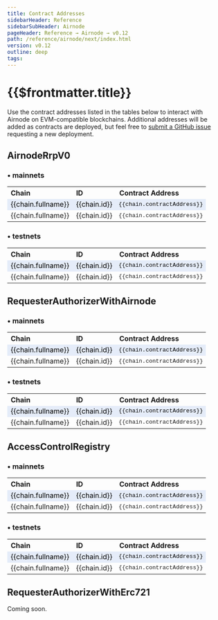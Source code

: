 ```yaml
---
title: Contract Addresses
sidebarHeader: Reference
sidebarSubHeader: Airnode
pageHeader: Reference → Airnode → v0.12
path: /reference/airnode/next/index.html
version: v0.12
outline: deep
tags:
---
```


<VersionWarning/>

<PageHeader/>

<SearchHighlight/>

<FlexStartTag/>

# {{$frontmatter.title}}

Use the contract addresses listed in the tables below to interact with Airnode
on EVM-compatible blockchains. Additional addresses will be added as contracts
are deployed, but feel free to
[submit a GitHub issue<ExternalLinkImage/>](https://github.com/api3dao/airnode/issues)
requesting a new deployment.

## AirnodeRrpV0

<!--------------------------------------->

### • mainnets

<!--ContractAddresses type="mainnet" contractName="AirnodeRrpV0"/-->
<table>
<th class="contract-addresses-heading">Chain</th><th class="contract-addresses-heading">ID</th><th class="contract-addresses-heading">Contract Address</th>
<!-- important -->
<tr v-for="(chain, index) in AirnodeRrpV0" class="contract_tr_highlight">
    <td v-if="chain.important && chain.type ==='mainnet'" style="max-width:150px;">{{chain.fullname}}</td>
    <td v-if="chain.important && chain.type ==='mainnet'">{{chain.id}}</td>
    <td v-if="chain.important && chain.type ==='mainnet'" class="contract-addresses-address" NOWRAP>{{chain.contractAddress}}
        <CopyIcon :text="chain.contractAddress" />
    </td>
</tr>
<!-- not important -->
<tr v-for="(chain, index) in AirnodeRrpV0">
    <td v-if="!chain.important && chain.type ==='mainnet'" style="max-width:150px;">{{chain.fullname}}</td>
    <td v-if="!chain.important && chain.type ==='mainnet'">{{chain.id}}</td>
    <td v-if="!chain.important && chain.type ==='mainnet'" class="contract-addresses-address" NOWRAP>{{chain.contractAddress}}
        <CopyIcon :text="chain.contractAddress" />
    </td>
</tr>
</table>

### • testnets

<!--ContractAddresses type="testnet" contractName="AirnodeRrpV0"/-->
<table >
<th class="contract-addresses-heading">Chain</th><th class="contract-addresses-heading">ID</th><th class="contract-addresses-heading">Contract Address</th>
<!-- important -->
<tr v-for="(chain, index) in AirnodeRrpV0" class="contract_tr_highlight">
    <td v-if="chain.important && chain.type ==='testnet'" style="max-width:150px;">{{chain.fullname}}</td>
    <td v-if="chain.important && chain.type ==='testnet'">{{chain.id}}</td>
    <td v-if="chain.important && chain.type ==='testnet'" class="contract-addresses-address" NOWRAP>{{chain.contractAddress}}
        <CopyIcon :text="chain.contractAddress" />
    </td>
</tr>
<!-- not important -->
<tr v-for="(chain, index) in AirnodeRrpV0">
    <td v-if="!chain.important && chain.type ==='testnet'" style="max-width:150px;">{{chain.fullname}}</td>
    <td v-if="!chain.important && chain.type ==='testnet'">{{chain.id}}</td>
    <td v-if="!chain.important && chain.type ==='testnet'" class="contract-addresses-address" NOWRAP>{{chain.contractAddress}}
        <CopyIcon :text="chain.contractAddress" />
    </td>
</tr>
</table>

## RequesterAuthorizerWithAirnode

<!--------------------------------------->

### • mainnets

<!--ContractAddresses type="mainnet" contractName="RequesterAuthorizerWithAirnode"/-->
<table>
<th class="contract-addresses-heading">Chain</th><th class="contract-addresses-heading">ID</th><th class="contract-addresses-heading">Contract Address</th>
<!-- important -->
<tr v-for="(chain, index) in RequesterAuthorizerWithAirnode" class="contract_tr_highlight">
    <td v-if="chain.important && chain.type ==='mainnet'" style="max-width:150px;">{{chain.fullname}}</td>
    <td v-if="chain.important && chain.type ==='mainnet'">{{chain.id}}</td>
    <td v-if="chain.important && chain.type ==='mainnet'" class="contract-addresses-address" NOWRAP>{{chain.contractAddress}}
        <CopyIcon :text="chain.contractAddress" />
    </td>
</tr>
<!-- not important -->
<tr v-for="(chain, index) in RequesterAuthorizerWithAirnode">
    <td v-if="!chain.important && chain.type ==='mainnet'" style="max-width:150px;">{{chain.fullname}}</td>
    <td v-if="!chain.important && chain.type ==='mainnet'">{{chain.id}}</td>
    <td v-if="!chain.important && chain.type ==='mainnet'" class="contract-addresses-address" NOWRAP>{{chain.contractAddress}}
        <CopyIcon :text="chain.contractAddress" />
    </td>
</tr>
</table>

### • testnets

<!--ContractAddresses type="testnet" contractName="RequesterAuthorizerWithAirnode"/-->
<table >
<th class="contract-addresses-heading">Chain</th><th class="contract-addresses-heading">ID</th><th class="contract-addresses-heading">Contract Address</th>
<!-- important -->
<tr v-for="(chain, index) in RequesterAuthorizerWithAirnode" class="contract_tr_highlight">
    <td v-if="chain.important && chain.type ==='testnet'" style="max-width:150px;">{{chain.fullname}}</td>
    <td v-if="chain.important && chain.type ==='testnet'">{{chain.id}}</td>
    <td v-if="chain.important && chain.type ==='testnet'" class="contract-addresses-address" NOWRAP>{{chain.contractAddress}}
        <CopyIcon :text="chain.contractAddress" />
    </td>
</tr>
<!-- not important -->
<tr v-for="(chain, index) in RequesterAuthorizerWithAirnode">
    <td v-if="!chain.important && chain.type ==='testnet'" style="max-width:150px;">{{chain.fullname}}</td>
    <td v-if="!chain.important && chain.type ==='testnet'">{{chain.id}}</td>
    <td v-if="!chain.important && chain.type ==='testnet'" class="contract-addresses-address" NOWRAP>{{chain.contractAddress}}
        <CopyIcon :text="chain.contractAddress" />
    </td>
</tr>
</table>

## AccessControlRegistry

<!--------------------------------------->

### • mainnets

<!--ContractAddresses type="mainnet" contractName="AccessControlRegistry"/-->
<table>
<th class="contract-addresses-heading">Chain</th><th class="contract-addresses-heading">ID</th><th class="contract-addresses-heading">Contract Address</th>
<!-- important -->
<tr v-for="(chain, index) in AccessControlRegistry" class="contract_tr_highlight">
    <td v-if="chain.important && chain.type ==='mainnet'" style="max-width:150px;">{{chain.fullname}}</td>
    <td v-if="chain.important && chain.type ==='mainnet'">{{chain.id}}</td>
    <td v-if="chain.important && chain.type ==='mainnet'" class="contract-addresses-address" NOWRAP>{{chain.contractAddress}}
        <CopyIcon :text="chain.contractAddress" />
    </td>
</tr>
<!-- not important -->
<tr v-for="(chain, index) in AccessControlRegistry">
    <td v-if="!chain.important && chain.type ==='mainnet'" style="max-width:150px;">{{chain.fullname}}</td>
    <td v-if="!chain.important && chain.type ==='mainnet'">{{chain.id}}</td>
    <td v-if="!chain.important && chain.type ==='mainnet'" class="contract-addresses-address" NOWRAP>{{chain.contractAddress}}
        <CopyIcon :text="chain.contractAddress" />
    </td>
</tr>
</table>

### • testnets

<!--ContractAddresses type="testnet" contractName="AccessControlRegistry"/-->
<table >
<th class="contract-addresses-heading">Chain</th><th class="contract-addresses-heading">ID</th><th class="contract-addresses-heading">Contract Address</th>
<!-- important -->
<tr v-for="(chain, index) in AccessControlRegistry" class="contract_tr_highlight">
    <td v-if="chain.important && chain.type ==='testnet'" style="max-width:150px;">{{chain.fullname}}</td>
    <td v-if="chain.important && chain.type ==='testnet'">{{chain.id}}</td>
    <td v-if="chain.important && chain.type ==='testnet'" class="contract-addresses-address" NOWRAP>{{chain.contractAddress}}
        <CopyIcon :text="chain.contractAddress" />
    </td>
</tr>
<!-- not important -->
<tr v-for="(chain, index) in AccessControlRegistry">
    <td v-if="!chain.important && chain.type ==='testnet'" style="max-width:150px;">{{chain.fullname}}</td>
    <td v-if="!chain.important && chain.type ==='testnet'">{{chain.id}}</td>
    <td v-if="!chain.important && chain.type ==='testnet'" class="contract-addresses-address" NOWRAP>{{chain.contractAddress}}
        <CopyIcon :text="chain.contractAddress" />
    </td>
</tr>
</table>

## RequesterAuthorizerWithErc721

Coming soon.

<FlexEndTag/>

<script setup lang="ts">
    import AirnodeRrpV0 from './src/AirnodeRrpV0.json';
    import AccessControlRegistry from './src/AccessControlRegistry.json';
    import RequesterAuthorizerWithAirnode from './src/RequesterAuthorizerWithAirnode.json';
</script>

<style scoped>
.contract-addresses-address {
  font-family: courier;
  font-size: small;
}
.contract-addresses-heading {
  text-align: left;
}
.contract-addresses-copy-icon {
  margin-left: 5px;
  cursor: pointer;
  height: 11px;
}
.contract_tr_highlight td {
  background-color: #e5ecf9;
  color: black;
  /*-webkit-transition: all 1s linear;*/
}
</style>
